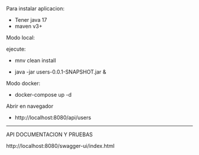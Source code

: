 Para instalar aplicacion:

- Tener java 17
- maven v3+

Modo local:

ejecute: 

- mnv clean install

- java -jar users-0.0.1-SNAPSHOT.jar &


Modo docker:

- docker-compose up -d



Abrir en navegador 

- http://localhost:8080/api/users


---------------------

API DOCUMENTACION Y PRUEBAS

http://localhost:8080/swagger-ui/index.html
